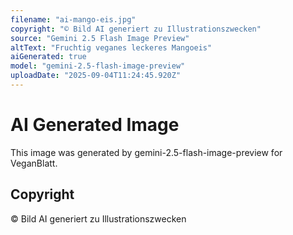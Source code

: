 ```yaml
---
filename: "ai-mango-eis.jpg"
copyright: "© Bild AI generiert zu Illustrationszwecken"
source: "Gemini 2.5 Flash Image Preview"
altText: "Fruchtig veganes leckeres Mangoeis"
aiGenerated: true
model: "gemini-2.5-flash-image-preview"
uploadDate: "2025-09-04T11:24:45.920Z"
---
```


# AI Generated Image

This image was generated by gemini-2.5-flash-image-preview for VeganBlatt.

## Copyright
© Bild AI generiert zu Illustrationszwecken

